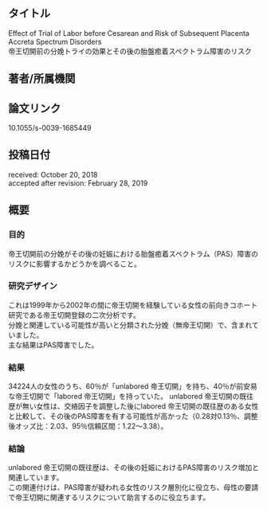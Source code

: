 ## タイトル
Effect of Trial of Labor before Cesarean and Risk of Subsequent Placenta Accreta Spectrum Disorders  
帝王切開前の分娩トライの効果とその後の胎盤癒着スペクトラム障害のリスク

## 著者/所属機関

## 論文リンク
10.1055/s-0039-1685449

## 投稿日付
received: October 20, 2018  
accepted after revision: February 28, 2019

## 概要
### 目的
帝王切開前の分娩がその後の妊娠における胎盤癒着スペクトラム（PAS）障害のリスクに影響するかどうかを調べること。

### 研究デザイン
これは1999年から2002年の間に帝王切開を経験している女性の前向きコホート研究である帝王切開登録の二次分析です。  
分娩と関連している可能性が高いと分類された分娩（無帝王切開）で、含まれていました。  
主な結果はPAS障害でした。

### 結果
34224人の女性のうち、60％が「unlabored 帝王切開」を持ち、40％が前安易な帝王切開で「labored 帝王切開」を持っていた。
unlabored 帝王切開の既往歴が無い女性は、交絡因子を調整した後にlabored 帝王切開の既往歴のある女性と比較して、その後のPAS障害を有する可能性が高かった（0.28対0.13％、調整後オッズ比：2.03、95％信頼区間：1.22〜3.38）。

### 結論
unlabored 帝王切開の既往歴は、その後の妊娠におけるPAS障害のリスク増加と関連しています。  
この関連付けは、PAS障害が疑われる女性のリスク層別化に役立ち、母性の要請で帝王切開に関連するリスクについて助言するのに役立ちます。
